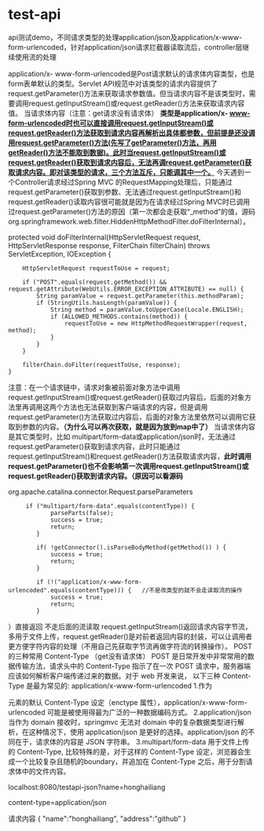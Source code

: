 # test-api
api测试demo，不同请求类型的处理application/json及application/x-www-form-urlencoded，针对application/json请求拦截器读取流后，controller层继续使用流的处理


application/x- www-form-urlencoded是Post请求默认的请求体内容类型，也是form表单默认的类型。Servlet API规范中对该类型的请求内容提供了request.getParameter()方法来获取请求参数值。但当请求内容不是该类型时，需要调用request.getInputStream()或request.getReader()方法来获取请求内容值。
当请求体内容（注意：get请求没有请求体） **类型是application/x- www-form-urlencoded时也可以直接调用request.getInputStream()或request.getReader()方法获取到请求内容再解析出具体都参数，但前提是还没调用request.getParameter()方法(先写了getParameter()方法，再用getReader()方法不能取到数据)。此时当request.getInputStream()或request.getReader()获取到请求内容后，无法再调request.getParameter()获取请求内容。即对该类型的请求，三个方法互斥，只能调其中一个。** 今天遇到一个Controller请求经过Spring MVC 的RequestMapping处理后，只能通过request.getParameter()获取到参数、无法通过request.getInputStream()和request.getReader()读取内容很可能就是因为在请求经过Spring MVC时已调用过request.getParameter()方法的原因（第一次都会走获取“_method”的值，源码org.springframework.web.filter.HiddenHttpMethodFilter.doFilterInternal）。

 protected void doFilterInternal(HttpServletRequest request, HttpServletResponse response, FilterChain filterChain)
			throws ServletException, IOException {

		HttpServletRequest requestToUse = request;

		if ("POST".equals(request.getMethod()) && request.getAttribute(WebUtils.ERROR_EXCEPTION_ATTRIBUTE) == null) {
			String paramValue = request.getParameter(this.methodParam);
			if (StringUtils.hasLength(paramValue)) {
				String method = paramValue.toUpperCase(Locale.ENGLISH);
				if (ALLOWED_METHODS.contains(method)) {
					requestToUse = new HttpMethodRequestWrapper(request, method);
				}
			}
		}

		filterChain.doFilter(requestToUse, response);
	}
注意：在一个请求链中，请求对象被前面对象方法中调用request.getInputStream()或request.getReader()获取过内容后，后面的对象方法里再调用这两个方法也无法获取到客户端请求的内容，但是调用request.getParameter()方法获取过内容后，后面的对象方法里依然可以调用它获取到参数的内容。**（为什么可以再次获取，就是因为放到map中了）**
当请求体内容是其它类型时，比如 multipart/form-data或application/json时，无法通过request.getParameter()获取到请求内容，此时只能通过request.getInputStream()和request.getReader()方法获取请求内容，**此时调用request.getParameter()也不会影响第一次调用request.getInputStream()或request.getReader()获取到请求内容。（原因可以看源码**


org.apache.catalina.connector.Request.parseParameters

         if ("multipart/form-data".equals(contentType)) {
                parseParts(false);
                success = true;
                return;
            }

            if( !getConnector().isParseBodyMethod(getMethod()) ) {
                success = true;
                return;
            }

            if (!("application/x-www-form-urlencoded".equals(contentType))) {   //不是改类型的就不会走读取流的操作
                success = true;
                return;
            }


）直接返回 不走后面的流读取
request.getInputStream()返回请求内容字节流，多用于文件上传，request.getReader()是对前者返回内容的封装，可以让调用者更方便字符内容的处理（不用自己先获取字节流再做字符流的转换操作）。
POST 的三种常用 Content-Type （get没有请求体）
POST 是日常开发中非常常用的数据传输方法，请求头中的 Content-Type 指示了在一次 POST 请求中，服务器端应该如何解析客户端传递过来的数据。对于 web 开发来说， 以下三种 Content-Type 是最为常见的:
application/x-www-form-urlencoded
1.作为 <form /> 元素的默认 Content-Type 设定（enctype 属性），application/x-www-form-urlencoded 可能是被使用得最为广泛的一种数据编码方式。
2.application/json
当作为 domain 接收时，springmvc 无法对 domain 中的复杂数据类型进行解析，在这种情况下，使用 application/json 是更好的选择。application/json 的不同在于，请求体的内容是 JSON 字符串。
3.multipart/form-data
用于文件上传的 Content-Type, 比较特殊的是，对于这样的 Content-Type 设定，浏览器会生成一个比较复杂且随机的boundary，并追加在 Content-Type 之后，用于分割请求体中的文件内容。


localhost:8080/testapi-json?name=honghailiang

content-type=application/json

请求内容
{
"name":"honghailiang",
"address":"github"
}